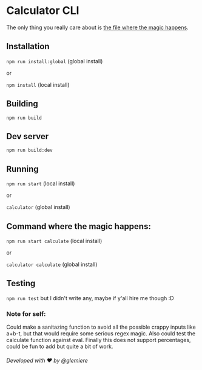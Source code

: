 # Calculator CLI
The only thing you really care about is [the file where the magic happens](https://github.com/glemiere/calculator/blob/main/src/commands/_calculate.ts).

## Installation
 `npm run install:global` (global install)

 or
 
`npm install` (local install)

## Building
`npm run build`

## Dev server
`npm run build:dev`

## Running
`npm run start` (local install)

or

`calculator` (global install)

## Command where the magic happens:
`npm run start calculate` (local install)

or 

`calculator calculate` (global install)

## Testing
`npm run test` but I didn't write any, maybe if y'all hire me though :D

### Note for self:

Could make a sanitazing function to avoid all the possible crappy inputs like a+b-t, but that would require some serious regex magic.
Also could test the calculate function against eval.
Finally this does not support percentages, could be fun to add but quite a bit of work.

###### Developed with ❤️ by @glemiere

